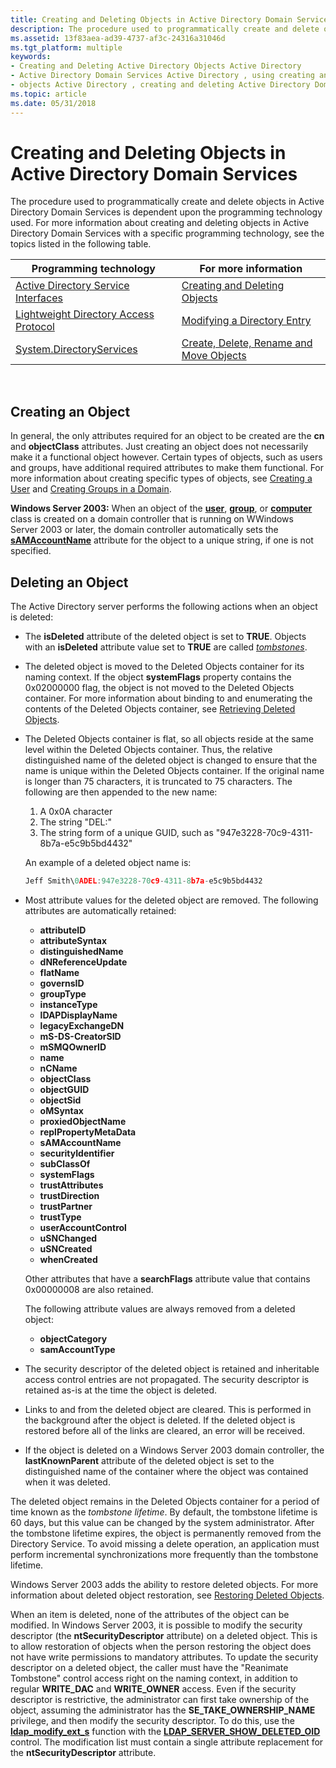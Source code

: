 ```yaml
---
title: Creating and Deleting Objects in Active Directory Domain Services
description: The procedure used to programmatically create and delete objects in Active Directory Domain Services is dependent upon the programming technology used.
ms.assetid: 13f83aea-ad39-4737-af3c-24316a31046d
ms.tgt_platform: multiple
keywords:
- Creating and Deleting Active Directory Objects Active Directory
- Active Directory Domain Services Active Directory , using creating and deleting objects
- objects Active Directory , creating and deleting Active Directory Domain Services objects
ms.topic: article
ms.date: 05/31/2018
---
```


# Creating and Deleting Objects in Active Directory Domain Services

The procedure used to programmatically create and delete objects in Active Directory Domain Services is dependent upon the programming technology used. For more information about creating and deleting objects in Active Directory Domain Services with a specific programming technology, see the topics listed in the following table.



| Programming technology                                                                       | For more information                                                            |
|----------------------------------------------------------------------------------------------|---------------------------------------------------------------------------------|
| [Active Directory Service Interfaces](https://docs.microsoft.com/windows/desktop/ADSI/active-directory-service-interfaces-adsi)         | [Creating and Deleting Objects](https://docs.microsoft.com/windows/desktop/ADSI/creating-and-deleting-objects)             |
| [Lightweight Directory Access Protocol](https://docs.microsoft.com/previous-versions/windows/desktop/ldap/lightweight-directory-access-protocol-ldap-api) | [Modifying a Directory Entry](https://docs.microsoft.com/previous-versions/windows/desktop/ldap/modifying-a-directory-entry)                 |
| [System.DirectoryServices](https://docs.microsoft.com/dotnet/api/system.directoryservices?redirectedfrom=MSDN) | [Create, Delete, Rename and Move Objects](https://msdn.microsoft.com/en-US/library/ms180850(v=VS.80).aspx) |



 

## Creating an Object

In general, the only attributes required for an object to be created are the **cn** and **objectClass** attributes. Just creating an object does not necessarily make it a functional object however. Certain types of objects, such as users and groups, have additional required attributes to make them functional. For more information about creating specific types of objects, see [Creating a User](creating-a-user.md) and [Creating Groups in a Domain](creating-groups-in-a-domain.md).

**Windows Server 2003:** When an object of the [**user**](https://docs.microsoft.com/windows/desktop/ADSchema/c-user), [**group**](https://docs.microsoft.com/windows/desktop/ADSchema/c-group), or [**computer**](https://docs.microsoft.com/windows/desktop/ADSchema/c-computer) class is created on a domain controller that is running on WWindows Server 2003 or later, the domain controller automatically sets the [**sAMAccountName**](https://docs.microsoft.com/windows/desktop/ADSchema/a-samaccountname) attribute for the object to a unique string, if one is not specified.

## Deleting an Object

The Active Directory server performs the following actions when an object is deleted:

-   The **isDeleted** attribute of the deleted object is set to **TRUE**. Objects with an **isDeleted** attribute value set to **TRUE** are called [*tombstones*](https://docs.microsoft.com/previous-versions/windows/desktop/legacy/ms681941(v=vs.85)).
-   The deleted object is moved to the Deleted Objects container for its naming context. If the object **systemFlags** property contains the 0x02000000 flag, the object is not moved to the Deleted Objects container. For more information about binding to and enumerating the contents of the Deleted Objects container, see [Retrieving Deleted Objects](retrieving-deleted-objects.md).
-   The Deleted Objects container is flat, so all objects reside at the same level within the Deleted Objects container. Thus, the relative distinguished name of the deleted object is changed to ensure that the name is unique within the Deleted Objects container. If the original name is longer than 75 characters, it is truncated to 75 characters. The following are then appended to the new name:
    1.  A 0x0A character
    2.  The string "DEL:"
    3.  The string form of a unique GUID, such as "947e3228-70c9-4311-8b7a-e5c9b5bd4432"

    An example of a deleted object name is:
    ```C++
    Jeff Smith\0ADEL:947e3228-70c9-4311-8b7a-e5c9b5bd4432
    ```

    

-   Most attribute values for the deleted object are removed. The following attributes are automatically retained:

    -   **attributeID**
    -   **attributeSyntax**
    -   **distinguishedName**
    -   **dNReferenceUpdate**
    -   **flatName**
    -   **governsID**
    -   **groupType**
    -   **instanceType**
    -   **lDAPDisplayName**
    -   **legacyExchangeDN**
    -   **mS-DS-CreatorSID**
    -   **mSMQOwnerID**
    -   **name**
    -   **nCName**
    -   **objectClass**
    -   **objectGUID**
    -   **objectSid**
    -   **oMSyntax**
    -   **proxiedObjectName**
    -   **replPropertyMetaData**
    -   **sAMAccountName**
    -   **securityIdentifier**
    -   **subClassOf**
    -   **systemFlags**
    -   **trustAttributes**
    -   **trustDirection**
    -   **trustPartner**
    -   **trustType**
    -   **userAccountControl**
    -   **uSNChanged**
    -   **uSNCreated**
    -   **whenCreated**

    Other attributes that have a **searchFlags** attribute value that contains 0x00000008 are also retained.

    The following attribute values are always removed from a deleted object:

    -   **objectCategory**
    -   **samAccountType**

-   The security descriptor of the deleted object is retained and inheritable access control entries are not propagated. The security descriptor is retained as-is at the time the object is deleted.
-   Links to and from the deleted object are cleared. This is performed in the background after the object is deleted. If the deleted object is restored before all of the links are cleared, an error will be received.
-   If the object is deleted on a Windows Server 2003 domain controller, the **lastKnownParent** attribute of the deleted object is set to the distinguished name of the container where the object was contained when it was deleted.

The deleted object remains in the Deleted Objects container for a period of time known as the *tombstone lifetime*. By default, the tombstone lifetime is 60 days, but this value can be changed by the system administrator. After the tombstone lifetime expires, the object is permanently removed from the Directory Service. To avoid missing a delete operation, an application must perform incremental synchronizations more frequently than the tombstone lifetime.

Windows Server 2003 adds the ability to restore deleted objects. For more information about deleted object restoration, see [Restoring Deleted Objects](restoring-deleted-objects.md).

When an item is deleted, none of the attributes of the object can be modified. In Windows Server 2003, it is possible to modify the security descriptor (the **ntSecurityDescriptor** attribute) on a deleted object. This is to allow restoration of objects when the person restoring the object does not have write permissions to mandatory attributes. To update the security descriptor on a deleted object, the caller must have the "Reanimate Tombstone" control access right on the naming context, in addition to regular **WRITE\_DAC** and **WRITE\_OWNER** access. Even if the security descriptor is restrictive, the administrator can first take ownership of the object, assuming the administrator has the **SE\_TAKE\_OWNERSHIP\_NAME** privilege, and then modify the security descriptor. To do this, use the [**ldap\_modify\_ext\_s**](https://docs.microsoft.com/previous-versions/windows/desktop/api/winldap/nf-winldap-ldap_modify_ext_s) function with the [**LDAP\_SERVER\_SHOW\_DELETED\_OID**](https://docs.microsoft.com/previous-versions/windows/desktop/ldap/ldap-server-show-deleted-oid) control. The modification list must contain a single attribute replacement for the **ntSecurityDescriptor** attribute.

 

 




